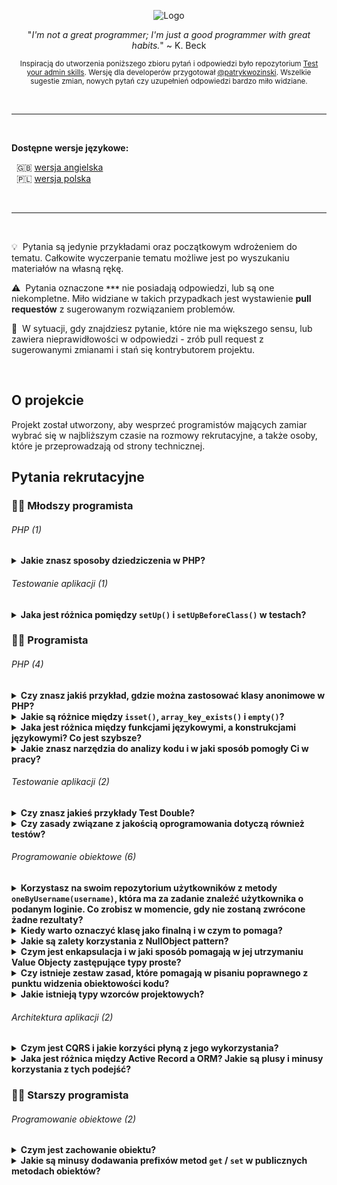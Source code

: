 <p align="center">
  <img src="https://kinsta.com/wp-content/uploads/2017/03/wordpress-developer.png" alt="Logo"/>
</p>

<p align="center">
  "<i>I'm not a great programmer; I'm just a good programmer with great habits.</i>" ~ K. Beck
</p>

<p align="center">
<sub>
  Inspiracją do utworzenia poniższego zbioru pytań i odpowiedzi było repozytorium <a href="https://github.com/trimstray/test-your-sysadmin-skills">Test your admin skills</a>. Wersję dla developerów przygotował <a href="https://github.com/patrykwozinski">@patrykwozinski</a>. Wszelkie sugestie zmian, nowych pytań czy uzupełnień odpowiedzi bardzo miło widziane.
</sub>
</p>

<br>

***

<br>

<b>Dostępne wersje językowe:</b>
<p>
  &nbsp;&nbsp;🇬🇧 <a href="https://github.com/patrykwozinski/dev-recruitment/blob/master/README.md">wersja angielska</a>
  <br>
  &nbsp;&nbsp;🇵🇱 <a href="https://github.com/patrykwozinski/dev-recruitment/blob/master/translations/PL.md">wersja polska</a>
</p>

<br>

***

<br>

:bulb: &nbsp;Pytania są jedynie przykładami oraz początkowym wdrożeniem do tematu. Całkowite wyczerpanie tematu możliwe jest po wyszukaniu materiałów na własną rękę.

:warning: &nbsp;Pytania oznaczone **`***`** nie posiadają odpowiedzi, lub są one niekompletne. Miło widziane w takich przypadkach jest wystawienie **pull requestów** z sugerowanym rozwiązaniem problemów.

:vertical_traffic_light: &nbsp;W sytuacji, gdy znajdziesz pytanie, które nie ma większego sensu, lub zawiera nieprawidłowości w odpowiedzi - zrób pull request z sugerowanymi zmianami i stań się kontrybutorem projektu.

<br>

## O projekcie
Projekt został utworzony, aby wesprzeć programistów mających zamiar wybrać się w najbliższym czasie na rozmowy rekrutacyjne, a także osoby, które je przeprowadzają od strony technicznej.


## Pytania rekrutacyjne


### 👨‍🎓 Młodszy programista

###### PHP (1)
<details>
<summary><b>Jakie znasz sposoby dziedziczenia w PHP?</b></summary><br>

W PHP istnieje możliwość dziedziczenia poprzez słowo kluczowe `extends` z jednej klasy, oraz dziedziczenia z wielu miejsc poprzez `Trait`.
  
</details>

###### Testowanie aplikacji (1)
<details>
  <summary><b>Jaka jest różnica pomiędzy <code>setUp()</code> i <code>setUpBeforeClass()</code> w testach?</b></summary><br>
  
  - `setUp()` jest to metoda odpalana przed każdym kolejnym testem, po nim zaś wywoływane jest `tearDown()`
  - `setUpBeforeClass()` to metoda, która wywoływana jest przed wszystkimi testami z danej klasy testowej i po przejściu wszystkich testów uruchamiane jest `tearDownAfterClass()`
</details>


### 👨‍💻 Programista

###### PHP (4)

<details>
  <summary><b>Czy znasz jakiś przykład, gdzie można zastosować klasy anonimowe w PHP?</b></summary><br>
  
  Świetnym miejscem do klas anonimowych są Stuby i inne test double gdzie nie interesuje nas to, jaki obiekt jest zwracany, a potrzebujemy bardzo łatwą jego implementację. Przykładowo `StubRepository` implementujący interfejs konkretnego repozytorium zależnie od tego, co przesyła nam w argumencie test, może budować odpowiednią klasę anonimową i ją zwracać.
</details>

<details>
  <summary><b>Jakie są różnice między <code>isset()</code>, <code>array_key_exists()</code> i <code>empty()</code>?</b></summary><br>
  
  - `isset()` sprawdza czy element istnieje i posiada wartość, włączając w nią `0`, pusty string, `false`; zwraca `false` gdy wartość to `null`
  - `empty()` sprawdza czy element istnieje i nie jest pusty, ani nie wynosi zero; zwraca `true` dla `null`, `0`, `false`, pustych stringów
  - `array_key_exists()` sprawdza jedynie czy element istnieje w tablicy
  
  `isset()` i `empty()` są konstrukcjami językowymi, a `array_key_exists()` jest funkcją. Ta różnica jest delikatnie zauważalna w prędkości.
</details>

<details>
  <summary><b>Jaka jest różnica między funkcjami językowymi, a konstrukcjami językowymi? Co jest szybsze?</b></summary><br>
  
  Natywne funkcje językowe są napisane w konkretnym języku programowania i są zdecydowanie wolniejsze od konstrukcji językowych, które napisane są w języku, w którym powstał sam język. Dla PHP jest to C.
</details>

<details>
  <summary><b>Jakie znasz narzędzia do analizy kodu i w jaki sposób pomogły Ci w pracy?</b></summary><br>
  
  Narzędzia do analizy statycznej kodu w PHP, to między innymi:
  - PHPstan
  - PHPMetrics
  
  Dzięki nim można znaleźć wiele błędów, które nie wymagają nawet odpalenia aplikacji czy testów. Wykrywają problemy w kodzie i wskazują sposoby ich poprawy. Narzędzia do analizy statycznej kodu pomagają także w nauce nowych języków.
</details>


###### Testowanie aplikacji (2)

<details>
  <summary><b>Czy znasz jakieś przykłady Test Double?</b></summary><br>

  Dummy, Fake, Stub, Spy, Mock. Służą do zaślepiania implementacji.
</details>

<details>
  <summary><b>Czy zasady związane z jakością oprogramowania dotyczą również testów?</b></summary><br>
  
  Tak, jakość testów jest równie ważna jak jakość aplikacji. Także warto włożyć wiele starań w ich odpowiednie przygotowanie, gdyż testy słabej jakości są drogie w utrzymaniu i powodują wiele problemów.
  </details>

###### Programowanie obiektowe (6)

<details>
  <summary><b>Korzystasz na swoim repozytorium użytkowników z metody <code>oneByUsername(username)</code>, która ma za zadanie znaleźć użytkownika o podanym loginie. Co zrobisz w momencie, gdy nie zostaną zwrócone żadne rezultaty?</b></summary><br>
  
Najlepszą opcją jest rzucenie wyjątki, gdyż tak naprawdę nie spełniono założenia poszukiwania usera. W niższych klasach należy to odpowiednio obsłużyć. Inną opcją jest zwrócenie `null`. Odpowiedzi takie jak: pusta klasa user, pusta lista, pusty array, `false` - to błąd.
</details>
  
 <details>
  <summary><b>Kiedy warto oznaczyć klasę jako finalną i w czym to pomaga?</b></summary><br>
  
  W momencie, gdy klasa jest już konkretną - dziedziczy po abstract lub implementuje interfejs. Blokuje to zbędne poziomy dziedziczenia i wymusza kompozycję.
</details> 

<details>
  <summary><b>Jakie są zalety korzystania z NullObject pattern?</b></summary><br>
  
  Jest to świetne rozwiązanie problemu walki z wszędobylskimi nullami, odpalania metod na nullach i budowy wielu zbędnych ifów.
</details>

<details>
  <summary><b>Czym jest enkapsulacja i w jaki sposób pomagają w jej utrzymaniu Value Objecty zastępujące typy proste?</b></summary><br>
  
  Ukrywają one implementacje konkretnych zachowań używających natywnych funkcji języka, nadają wyższy poziom abstrakcji. Dzięki Value Objectom jesteśmy w stanie określić konkretny stopień języka naturalnego, którym będziemy posługiwać się podczas rozwoju aplikacji.
</details>  

<details>
  <summary><b>Czy istnieje zestaw zasad, które pomagają w pisaniu poprawnego z punktu widzenia obiektowości kodu?</b></summary><br>
  
 Jednym z zestawów zasad związanych z obiektowością jest **GRASP** - General Responsibility Assignment Software Principles, który składa się z dziewięciu reguł traktujących o tym w jaki sposób projektować kod i odpowiedzieć sobie na pytania: gdzie umieścić jakąś odpowiedzialność, do kogo przypisać odpowiedzialność, jak kierować zależności i wiele innych.
</details>

<details>
  <summary><b>Jakie istnieją typy wzorców projektowych?</b></summary><br>
  
  Wzorce projektowe (design patterns) dzielą się na trzy typy:
  - **wzorce kreacyjne** (creational patterns)
  - **wzorce strukturalne** (structural patterns)
  - **wzorce czynnościowe** (behavioral patterns)
</details>

###### Architektura aplikacji (2)

<details>
  <summary><b>Czym jest CQRS i jakie korzyści płyną z jego wykorzystania?</b></summary><br>
  
  **Command-Query Responsibility Segregation** to podział modelu na model odczytu oraz model zapisu. Wykorzystując CQRS tworzymy komendy (`Commands`) oraz zapytania (`Queries`). Komenda nigdy nie zwraca wartości, a zapytanie nigdy nie modyfikuje danych.
</details>

<details>
  <summary><b>Jaka jest różnica między Active Record a ORM? Jakie są plusy i minusy korzystania z tych podejść?</b></summary><br>
  <b>ORM</b> w uproszeniu jest warstwą pomiędzy bazą danych a aplikacją. Natomiast <b>Active Record</b> jest jedną z implementacji <b>ORM</b>. Wyróżniamy dwie podstawowe implementacje <b>ORM</b>, <b>Active Record</b> oraz <b>Data Mapper</b>:
  
  - <b>Active Record</b>. Obiekt reprezentujący rekord cechuje się dziedziczeniem modelu ORM przy implementacji i jest bezpośrednim odbiciem tabeli w bazie danych, dzięki czemu jest stosunkowo łatwy w implementacji. Jednakże sporym minusem jest złamanie zasady Single Respnsibility, ponieważ obiekt sam siebie zapisuje, oraz duży narzut na obiektach w postaci modelu. Dobrym miejscem do wykorzystania tego rozwiązania są CRUDy, aplikacje ze znikomą logiką biznesową czy prototypy. Przykładowe ORM - Django ORM, Eloquent, RoR ORM.
  
  - Natomiast przy <b>Data Mapper</b> obiekt jest całkowicie oderwany od bazy danych, nie dziedziczy po żadnym modelu ORM. Przez co musimy posiadać warstwę do komunikacji z bazą danych, np. Entity Manager. To daje nam możliwość oddzielenia obiektów od bazy danych oraz wydzielania odpowiedzialności do innych warstw abstrakcji, co z kolei pozwoli nam zachować większy porządek w kodzie. Jednakże implementacja tego rozwiązania będzie wymagała poświęcenia więcej uwagi przy analizie architektury oraz zabierze więcej czasu przy implementacji. Rozwiązanie jest zalecane dla większości aplikacji, gdzie pojawia się logika biznesowa, lub które będą w przyszłości rozbudowywane. Przykładowe ORM - Hibernate, Doctrine2.
</details>

### 👨‍🏫 Starszy programista

###### Programowanie obiektowe (2)

<details>
  <summary><b>Czym jest zachowanie obiektu?</b></summary><br>
  
  Zachowaniem obiektu nie jest puste ustawianie wartości, ale jest nim przykładowo `document->reassign(owner)` <- czyli coś, co mogłoby stać się z żywym obiektem.
</details>

<details>
  <summary><b>Jakie są minusy dodawania prefixów metod <code>get</code> / <code>set</code> w publicznych metodach obiektów?</b></summary><br>
  
  Dodawanie prefixów takich jak `get` czy `set` blokuje nam możliwość czytania odpowiedzialności klas oraz ich cech. Gettery i settery to naleciałość, która pozostała po proceduralnym podejściu i jest nieprawidłowym nawykiem, który skutkuje wynoszeniem zbyt dużych ilości informacji na zewnątrz klasy. Publiczne metody powinny określać możliwe interakcje z obiektem oraz prezentujące jego cechy.
</details>
